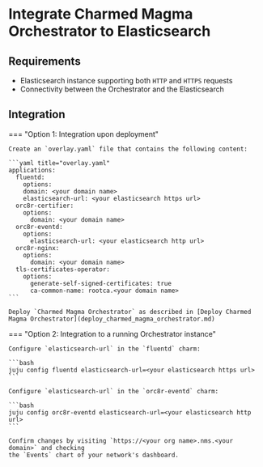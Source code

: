 # Integrate Charmed Magma Orchestrator to Elasticsearch

## Requirements

 - Elasticsearch instance supporting both `HTTP` and `HTTPS` requests
 - Connectivity between the Orchestrator and the Elasticsearch

## Integration

=== "Option 1: Integration upon deployment"

    Create an `overlay.yaml` file that contains the following content:
    
    ```yaml title="overlay.yaml"
    applications:
      fluentd:
        options:
        domain: <your domain name>
        elasticsearch-url: <your elasticsearch https url>
      orc8r-certifier:
        options:
          domain: <your domain name>
      orc8r-eventd:
        options:
          elasticsearch-url: <your elasticsearch http url>
      orc8r-nginx:
        options:
          domain: <your domain name>
      tls-certificates-operator:
        options:
          generate-self-signed-certificates: true
          ca-common-name: rootca.<your domain name>
    ```
    
    Deploy `Charmed Magma Orchestrator` as described in [Deploy Charmed Magma Orchestrator](deploy_charmed_magma_orchestrator.md)

=== "Option 2: Integration to a running Orchestrator instance"

    Configure `elasticsearch-url` in the `fluentd` charm:
    
    ```bash
    juju config fluentd elasticsearch-url=<your elasticsearch https url>
    ```
    
    Configure `elasticsearch-url` in the `orc8r-eventd` charm:
    
    ```bash
    juju config orc8r-eventd elasticsearch-url=<your elasticsearch http url>
    ```

    Confirm changes by visiting `https://<your org name>.nms.<your domain>` and checking 
    the `Events` chart of your network's dashboard.

